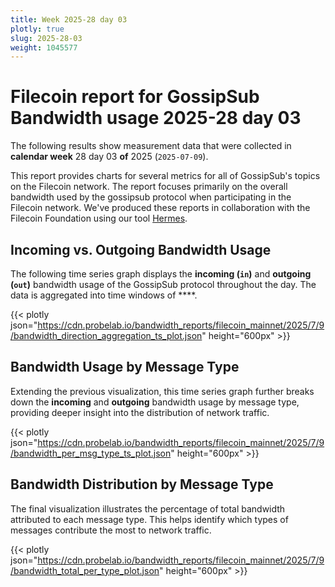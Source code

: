 ```yaml
---
title: Week 2025-28 day 03
plotly: true
slug: 2025-28-03
weight: 1045577
---
```


# Filecoin report for GossipSub Bandwidth usage 2025-28 day 03

The following results show measurement data that were collected in **calendar week** 28  day 03 **of** 
2025 (`2025-07-09`).

This report provides charts for several metrics for all of GossipSub's topics on the Filecoin network.
The report focuses primarily on the overall bandwidth used by the gossipsub protocol when participating in the Filecoin network.
We've produced these reports in collaboration with the Filecoin Foundation using our tool [Hermes](/tools/hermes/).

## Incoming vs. Outgoing Bandwidth Usage
The following time series graph displays the **incoming (`in`)** and **outgoing (`out`)** bandwidth usage of the GossipSub protocol throughout the day. The data is aggregated into time windows of ****.

{{< plotly json="https://cdn.probelab.io/bandwidth_reports/filecoin_mainnet/2025/7/9/bandwidth_direction_aggregation_ts_plot.json" height="600px" >}}

## Bandwidth Usage by Message Type
Extending the previous visualization, this time series graph further breaks down the **incoming** and **outgoing** bandwidth usage by message type, providing deeper insight into the distribution of network traffic.

{{< plotly json="https://cdn.probelab.io/bandwidth_reports/filecoin_mainnet/2025/7/9/bandwidth_per_msg_type_ts_plot.json" height="600px" >}}

## Bandwidth Distribution by Message Type
The final visualization illustrates the percentage of total bandwidth attributed to each message type. This helps identify which types of messages contribute the most to network traffic.

{{< plotly json="https://cdn.probelab.io/bandwidth_reports/filecoin_mainnet/2025/7/9/bandwidth_total_per_type_plot.json" height="600px" >}}
